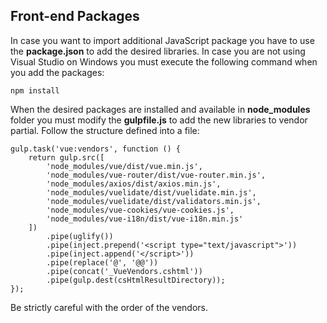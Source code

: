 ## Front-end Packages

In case you want to import additional JavaScript package you have to use the **package.json** to add the desired libraries. In case you are not using Visual Studio on Windows you must execute the following command when you add the packages:
```
npm install
```

When the desired packages are installed and available in **node_modules** folder you must modify the **gulpfile.js** to add the new libraries to vendor partial. Follow the structure defined into a file:
```
gulp.task('vue:vendors', function () {
    return gulp.src([
        'node_modules/vue/dist/vue.min.js',
        'node_modules/vue-router/dist/vue-router.min.js',
        'node_modules/axios/dist/axios.min.js',
        'node_modules/vuelidate/dist/vuelidate.min.js',
        'node_modules/vuelidate/dist/validators.min.js',
        'node_modules/vue-cookies/vue-cookies.js',
        'node_modules/vue-i18n/dist/vue-i18n.min.js'
    ])
        .pipe(uglify())
        .pipe(inject.prepend('<script type="text/javascript">'))
        .pipe(inject.append('</script>'))
        .pipe(replace('@', '@@'))
        .pipe(concat('_VueVendors.cshtml'))
        .pipe(gulp.dest(csHtmlResultDirectory));
});
```
Be strictly careful with the order of the vendors.
